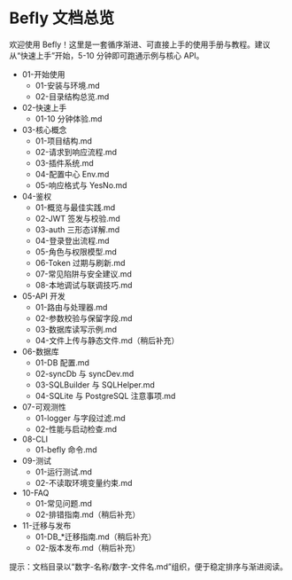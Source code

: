 # Befly 文档总览

欢迎使用 Befly！这里是一套循序渐进、可直接上手的使用手册与教程。建议从“快速上手”开始，5-10 分钟即可跑通示例与核心 API。

-   01-开始使用
    -   01-安装与环境.md
    -   02-目录结构总览.md
-   02-快速上手
    -   01-10 分钟体验.md
-   03-核心概念
    -   01-项目结构.md
    -   02-请求到响应流程.md
    -   03-插件系统.md
    -   04-配置中心 Env.md
    -   05-响应格式与 YesNo.md
-   04-鉴权
    -   01-概览与最佳实践.md
    -   02-JWT 签发与校验.md
    -   03-auth 三形态详解.md
    -   04-登录登出流程.md
    -   05-角色与权限模型.md
    -   06-Token 过期与刷新.md
    -   07-常见陷阱与安全建议.md
    -   08-本地调试与联调技巧.md
-   05-API 开发
    -   01-路由与处理器.md
    -   02-参数校验与保留字段.md
    -   03-数据库读写示例.md
    -   04-文件上传与静态文件.md（稍后补充）
-   06-数据库
    -   01-DB 配置.md
    -   02-syncDb 与 syncDev.md
    -   03-SQLBuilder 与 SQLHelper.md
    -   04-SQLite 与 PostgreSQL 注意事项.md
-   07-可观测性
    -   01-logger 与字段过滤.md
    -   02-性能与启动检查.md
-   08-CLI
    -   01-befly 命令.md
-   09-测试
    -   01-运行测试.md
    -   02-不读取环境变量约束.md
-   10-FAQ
    -   01-常见问题.md
    -   02-排错指南.md（稍后补充）
-   11-迁移与发布
    -   01-DB\_\*迁移指南.md（稍后补充）
    -   02-版本发布.md（稍后补充）

提示：文档目录以“数字-名称/数字-文件名.md”组织，便于稳定排序与渐进阅读。
